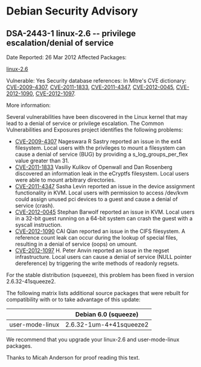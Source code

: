 
Debian Security Advisory
========================


DSA-2443-1 linux-2.6 -- privilege escalation/denial of service
--------------------------------------------------------------



Date Reported:
26 Mar 2012
Affected Packages:

[linux-2.6](https://packages.debian.org/src:linux-2.6)

Vulnerable:
Yes
Security database references:
In Mitre's CVE dictionary: [CVE-2009-4307](https://security-tracker.debian.org/tracker/CVE-2009-4307), [CVE-2011-1833](https://security-tracker.debian.org/tracker/CVE-2011-1833), [CVE-2011-4347](https://security-tracker.debian.org/tracker/CVE-2011-4347), [CVE-2012-0045](https://security-tracker.debian.org/tracker/CVE-2012-0045), [CVE-2012-1090](https://security-tracker.debian.org/tracker/CVE-2012-1090), [CVE-2012-1097](https://security-tracker.debian.org/tracker/CVE-2012-1097).  

More information:

Several vulnerabilities have been discovered in the Linux kernel that may lead
to a denial of service or privilege escalation. The Common Vulnerabilities and
Exposures project identifies the following problems:


* [CVE-2009-4307](https://security-tracker.debian.org/tracker/CVE-2009-4307)
Nageswara R Sastry reported an issue in the ext4 filesystem. Local users
 with the privileges to mount a filesystem can cause a denial of service
 (BUG) by providing a s\_log\_groups\_per\_flex value greater than 31.
* [CVE-2011-1833](https://security-tracker.debian.org/tracker/CVE-2011-1833)
Vasiliy Kulikov of Openwall and Dan Rosenberg discovered an information
 leak in the eCryptfs filesystem. Local users were able to mount arbitrary
 directories.
* [CVE-2011-4347](https://security-tracker.debian.org/tracker/CVE-2011-4347)
Sasha Levin reported an issue in the device assignment functionality in
 KVM. Local users with permission to access /dev/kvm could assign unused pci
 devices to a guest and cause a denial of service (crash).
* [CVE-2012-0045](https://security-tracker.debian.org/tracker/CVE-2012-0045)
Stephan Barwolf reported an issue in KVM. Local users in a 32-bit guest
 running on a 64-bit system can crash the guest with a syscall instruction.
* [CVE-2012-1090](https://security-tracker.debian.org/tracker/CVE-2012-1090)
CAI Qian reported an issue in the CIFS filesystem. A reference count leak
 can occur during the lookup of special files, resulting in a denial of
 service (oops) on umount.
* [CVE-2012-1097](https://security-tracker.debian.org/tracker/CVE-2012-1097)
H. Peter Anvin reported an issue in the regset infrastructure. Local users
 can cause a denial of service (NULL pointer dereference) by triggering the
 write methods of readonly regsets.


For the stable distribution (squeeze), this problem has been fixed in version
2.6.32-41squeeze2.


The following matrix lists additional source packages that were rebuilt for
compatibility with or to take advantage of this update:





|  | Debian 6.0 (squeeze) |
| --- | --- |
| user-mode-linux | 2.6.32-1um-4+41squeeze2 |



We recommend that you upgrade your linux-2.6 and user-mode-linux packages.


Thanks to Micah Anderson for proof reading this text.





